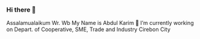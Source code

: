 ### Hi there 👋

<!--
**abdulk4rim/abdulk4rim** is a ✨ _special_ ✨ repository because its `README.md` (this file) appears on your GitHub profile.

Here are some ideas to get you started:

- 🔭 I’m currently working on ...
- 🌱 I’m currently learning ...
- 👯 I’m looking to collaborate on ...
- 🤔 I’m looking for help with ...
- 💬 Ask me about ...
- 📫 How to reach me: ...
- 😄 Pronouns: ...
- ⚡ Fun fact: ...
-->
Assalamualaikum Wr. Wb
My Name is Abdul Karim
🔭 I’m currently working on Depart. of Cooperative, SME, Trade and Industry Cirebon City
